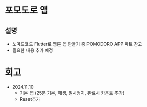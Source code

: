 # 포모도로 앱

## 설명
- 노마드코드 Flutter로 웹툰 앱 만들기 중 POMODORO APP 파트 참고
- 필요한 내용 추가 예정

# 회고
- 2024.11.10
    - 기본 앱 (25분 기본, 재생, 일시정지, 완료시 카운트 추가)
    - Reset추가